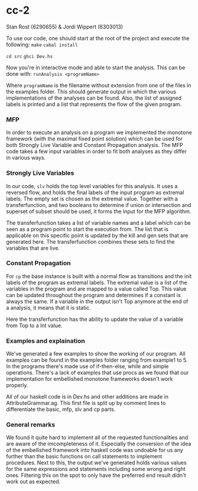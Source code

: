# cc-2
Stan Rost (6290655) & Jordi Wippert (6303013)

To use our code, one should start at the root of the project and execute the following:
`make`
`cabal install`

`cd src`
`ghci Dev.hs`

Now you're in interactive mode and able to start the analysis. This can be done with:
`runAnalysis <programName>`

Where `programName` is the filename without extension from one of the files in the examples folder.
This should generate output in which the various implementations of the analyses can be found. Also, the list of assigned labels is printed and a list that represents the flow of the given program.

### MFP

In order to execute an analysis on a program we implemented the monotone framework (with the maximal fixed point solution) which can be used for both Strongly Live Variable and Constant Propagation analysis. The MFP code takes a few input variables in order to fit both analyses as they differ in various ways.

### Strongly Live Variables

In our code, `slv` holds the top level variables for this analysis. It uses a reversed flow, and holds the final labels of the input program as extremal labels. The empty set is chosen as the extremal value. Together with a transferfunction, and two booleans to determine if union or intersection and superset of subset should be used, it forms the input for the MFP algorithm.

The transferfunction takes a list of variable names and a label which can be seen as a program point to start the execution from. The list that is applicable on this specific point is updated by the kill and gen sets that are generated here. The transferfunction combines these sets to find the variables that are live.

### Constant Propagation

For `cp` the base instance is built with a normal flow as transitions and the init labels of the program as extremal labels. The extremal value is a list of the variables in the program and are mapped to a value called Top. This value can be updated throughout the program and determines if a constant is always the same. If a variable in the output isn't Top anymore at the end of a analysis, it means that it is static.

Here the transferfunction has the ability to update the value of a variable from Top to a Int value.


### Examples and explaination
We've generated a few examples to show the working of our program. All examples can be found in the examples folder ranging from example1 to 5. In the programs there's made use of if-then-else, while and simple operations. There's a lack of examples that use procs as we found that our implementation for embellished monotone frameworks doesn't work properly.

All of our haskell code is in Dev.hs and other additions are made in AttributeGrammar.ag. This first file is split up by comment lines to differentiate the basic, mfp, slv and cp parts.

### General remarks
We found it quite hard to implement all of the requested functionalities and are aware of the imcompleteness of it. Especially the conversion of the idea of the embellished framework into haskell code was undoable for us any further than the basic functions on call statements to implement procedures. Next to this, the output we've generated holds various values for the same expressions and statements including some wrong and right ones. Filtering this on the spot to only have the preferred end result didn't work out as expected.
